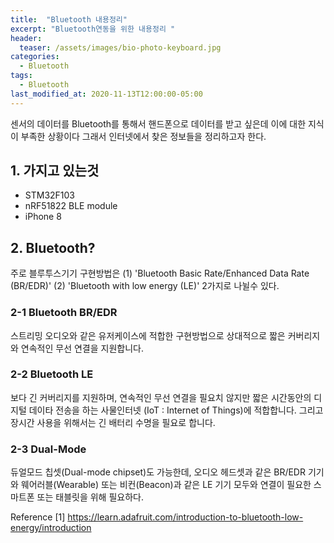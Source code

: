 ```yaml
---
title:  "Bluetooth 내용정리"
excerpt: "Bluetooth연동을 위한 내용정리 "
header:
  teaser: /assets/images/bio-photo-keyboard.jpg
categories:
  - Bluetooth
tags:
  - Bluetooth
last_modified_at: 2020-11-13T12:00:00-05:00
---
```

센서의 데이터를 Bluetooth를 통해서 핸드폰으로 데이터를 받고 싶은데 이에 대한 지식이 부족한 상황이다 그래서 인터넷에서 찾은 정보들을 정리하고자 한다.
## 1. 가지고 있는것
* STM32F103
* nRF51822 BLE module
* iPhone 8
## 2. Bluetooth?
주로 블루투스기기 구현방법은 
(1) 'Bluetooth Basic Rate/Enhanced Data Rate (BR/EDR)'
(2) 'Bluetooth with low energy (LE)'
2가지로 나뉠수 있다.  

### 2-1 Bluetooth BR/EDR
스트리밍 오디오와 같은 유저케이스에 적합한 구현방법으로 상대적으로 짧은 커버리지와 연속적인 무선 연결을 지원합니다.
### 2-2 Bluetooth LE
보다 긴 커버리지를 지원하며, 연속적인 무선 연결을 필요치 않지만 짧은 시간동안의 디지털 데이타 전송을 하는 사물인터넷 (IoT : Internet of Things)에 적합합니다. 그리고 장시간 사용을 위해서는 긴 배터리 수명을 필요로 합니다.
### 2-3 Dual-Mode
듀얼모드 칩셋(Dual-mode chipset)도 가능한데, 오디오 헤드셋과 같은 BR/EDR 기기와 웨어러블(Wearable) 또는 비컨(Beacon)과 같은 LE 기기 모두와 연결이 필요한 스마트폰 또는 태블릿을 위해 필요하다.

Reference
[1] https://learn.adafruit.com/introduction-to-bluetooth-low-energy/introduction

<!--stackedit_data:
eyJoaXN0b3J5IjpbLTU2MjI5OTEwXX0=
-->